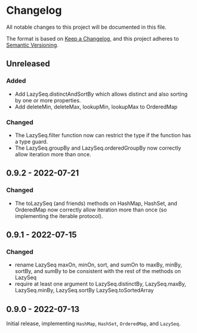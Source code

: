 # Changelog

All notable changes to this project will be documented in this file.

The format is based on [Keep a Changelog](https://keepachangelog.com/en/1.0.0/),
and this project adheres to [Semantic Versioning](https://semver.org/spec/v2.0.0.html).

## Unreleased

### Added

- Add LazySeq.distinctAndSortBy which allows distinct and also sorting by one or more
  properties.
- Add deleteMin, deleteMax, lookupMin, lookupMax to OrderedMap

### Changed

- The LazySeq.filter function now can restrict the type if the function has a type guard.
- The LazySeq.groupBy and LazySeq.orderedGroupBy now correctly allow iteration more than
  once.

## 0.9.2 - 2022-07-21

### Changed

- The toLazySeq (and friends) methods on HashMap, HashSet, and OrderedMap now correctly
  allow iteration more than once (so implementing the iterable protocol).

## 0.9.1 - 2022-07-15

### Changed

- rename LazySeq maxOn, minOn, sort, and sumOn to maxBy, minBy, sortBy, and sumBy
  to be consistent with the rest of the methods on LazySeq
- require at least one argument to LazySeq.distinctBy, LazySeq.maxBy, LazySeq.minBy,
  LazySeq.sortBy LazySeq.toSortedArray

## 0.9.0 - 2022-07-13

Initial release, implementing `HashMap`, `HashSet`, `OrderedMap`, and `LazySeq`.
